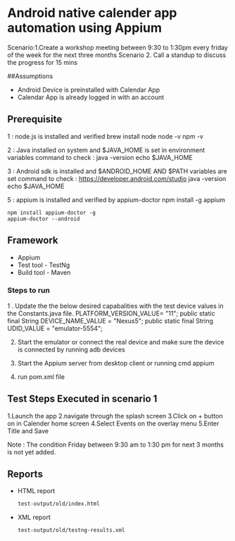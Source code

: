 # Android native calender app automation using Appium

Scenario:1.Create a workshop meeting between 9:30 to 1:30pm every friday of the week for the next three months 
Scenario 2. Call a standup to discuss the progress for 15 mins


##Assumptions 

- Android Device is preinstalled with Calendar App
- Calendar App is already logged in with an account

## Prerequisite
1 : node.js is installed and verified
    brew install node
    node -v
    npm -v

2 : Java installed on system and $JAVA_HOME is set in environment variables 
    command to check : 
    java -version
    echo $JAVA_HOME

3 : Android sdk is installed and $ANDROID_HOME AND $PATH variables are set
    command to check : 
    https://developer.android.com/studio
    java -version
    echo $JAVA_HOME

5 : appium  is installed and verified by appium-doctor
    npm install -g appium

    npm install appium-doctor -g
    appium-doctor --android

## Framework

- Appium
- Test tool - TestNg
- Build tool - Maven

### Steps to run

1 . Update the the below desired capabalities with the test device values  in the Constants.java file.
  PLATFORM_VERSION_VALUE= "11";
	public static final String DEVICE_NAME_VALUE = "Nexus5";
	public static final String UDID_VALUE = "emulator-5554";
  
2. Start the emulator or connect the real device and make sure the device is connected by running
   adb devices
   
3. Start the Appium server from desktop client or running cmd
   appium
   
4. run pom.xml file 

## Test Steps Executed in scenario 1
1.Launch the app
2.navigate through the splash screen
3.Click on + button on in Calender home screen
4.Select Events on the overlay menu
5.Enter Title and Save

Note : The condition Friday between 9:30 am to 1:30 pm for next 3 months is not yet added. 

## Reports

- HTML report

  ```sh
  test-output/old/index.html
  ```

- XML report

  ```sh
  test-output/old/testng-results.xml
  ```

